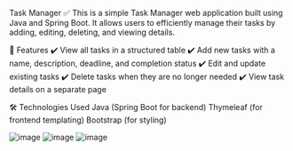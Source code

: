 Task Manager ✅
This is a simple Task Manager web application built using Java and Spring Boot. It allows users to efficiently manage their tasks by adding, editing, deleting, and viewing details.

🚀 Features
✔️ View all tasks in a structured table
✔️ Add new tasks with a name, description, deadline, and completion status
✔️ Edit and update existing tasks
✔️ Delete tasks when they are no longer needed
✔️ View task details on a separate page

🛠️ Technologies Used
Java (Spring Boot for backend)
Thymeleaf (for frontend templating)
Bootstrap (for styling)

![image](https://github.com/user-attachments/assets/6ae2a221-1eba-45c1-bc70-15d8913de56f)
![image](https://github.com/user-attachments/assets/cd462007-f731-467a-91c2-c48a944fd721)
![image](https://github.com/user-attachments/assets/9f42287c-0deb-490c-a56f-dc2d82be3681)
